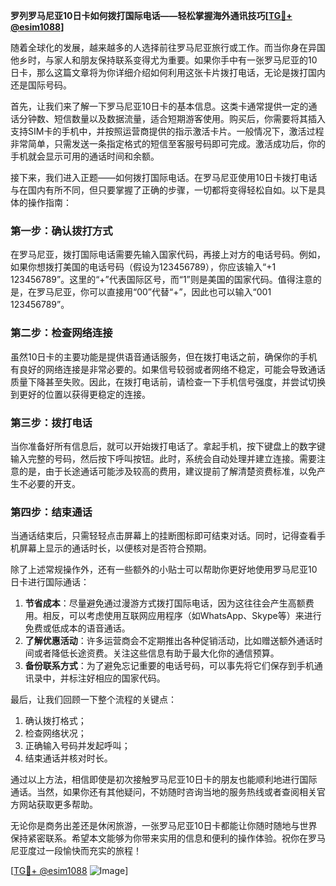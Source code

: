 **罗列罗马尼亚10日卡如何拨打国际电话——轻松掌握海外通讯技巧[[TG💪+ @esim1088](https://t.me/s/esim1088)]**

随着全球化的发展，越来越多的人选择前往罗马尼亚旅行或工作。而当你身在异国他乡时，与家人和朋友保持联系变得尤为重要。如果你手中有一张罗马尼亚的10日卡，那么这篇文章将为你详细介绍如何利用这张卡片拨打电话，无论是拨打国内还是国际号码。

首先，让我们来了解一下罗马尼亚10日卡的基本信息。这类卡通常提供一定的通话分钟数、短信数量以及数据流量，适合短期游客使用。购买后，你需要将其插入支持SIM卡的手机中，并按照运营商提供的指示激活卡片。一般情况下，激活过程非常简单，只需发送一条指定格式的短信至客服号码即可完成。激活成功后，你的手机就会显示可用的通话时间和余额。

接下来，我们进入正题——如何拨打国际电话。在罗马尼亚使用10日卡拨打电话与在国内有所不同，但只要掌握了正确的步骤，一切都将变得轻松自如。以下是具体的操作指南：

### **第一步：确认拨打方式**
在罗马尼亚，拨打国际电话需要先输入国家代码，再接上对方的电话号码。例如，如果你想拨打美国的电话号码（假设为123456789），你应该输入“+1 123456789”。这里的“+”代表国际区号，而“1”则是美国的国家代码。值得注意的是，在罗马尼亚，你可以直接用“00”代替“+”，因此也可以输入“001 123456789”。

### **第二步：检查网络连接**
虽然10日卡的主要功能是提供语音通话服务，但在拨打电话之前，确保你的手机有良好的网络连接是非常必要的。如果信号较弱或者网络不稳定，可能会导致通话质量下降甚至失败。因此，在拨打电话前，请检查一下手机信号强度，并尝试切换到更好的位置以获得更稳定的连接。

### **第三步：拨打电话**
当你准备好所有信息后，就可以开始拨打电话了。拿起手机，按下键盘上的数字键输入完整的号码，然后按下呼叫按钮。此时，系统会自动处理并建立连接。需要注意的是，由于长途通话可能涉及较高的费用，建议提前了解清楚资费标准，以免产生不必要的开支。

### **第四步：结束通话**
当通话结束后，只需轻轻点击屏幕上的挂断图标即可结束对话。同时，记得查看手机屏幕上显示的通话时长，以便核对是否符合预期。

除了上述常规操作外，还有一些额外的小贴士可以帮助你更好地使用罗马尼亚10日卡进行国际通话：

1. **节省成本**：尽量避免通过漫游方式拨打国际电话，因为这往往会产生高额费用。相反，可以考虑使用互联网应用程序（如WhatsApp、Skype等）来进行免费或低成本的语音通话。
2. **了解优惠活动**：许多运营商会不定期推出各种促销活动，比如赠送额外通话时间或者降低长途资费。关注这些信息有助于最大化你的通信预算。
3. **备份联系方式**：为了避免忘记重要的电话号码，可以事先将它们保存到手机通讯录中，并标注好相应的国家代码。

最后，让我们回顾一下整个流程的关键点：
1. 确认拨打格式；
2. 检查网络状况；
3. 正确输入号码并发起呼叫；
4. 结束通话并核对时长。

通过以上方法，相信即使是初次接触罗马尼亚10日卡的朋友也能顺利地进行国际通话。当然，如果你还有其他疑问，不妨随时咨询当地的服务热线或者查阅相关官方网站获取更多帮助。

无论你是商务出差还是休闲旅游，一张罗马尼亚10日卡都能让你随时随地与世界保持紧密联系。希望本文能够为你带来实用的信息和便利的操作体验。祝你在罗马尼亚度过一段愉快而充实的旅程！

[[TG💪+ @esim1088](https://t.me/s/esim1088) ![Image](https://i.postimg.cc/4NQfJmqS/Snipaste-2025-05-13-00-14-12.png)]